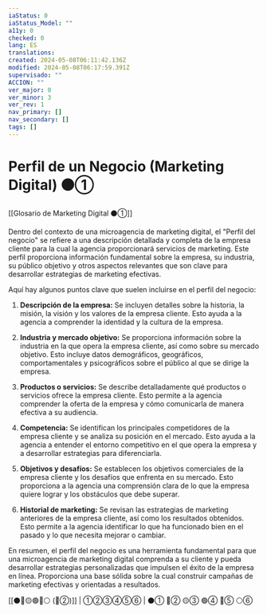 ```yaml
---
iaStatus: 0
iaStatus_Model: ""
a11y: 0
checked: 0
lang: ES
translations: 
created: 2024-05-08T06:11:42.136Z
modified: 2024-05-08T06:17:59.391Z
supervisado: ""
ACCION: ""
ver_major: 0
ver_minor: 3
ver_rev: 1
nav_primary: []
nav_secondary: []
tags: []
---
```

# Perfil de un Negocio (Marketing Digital) ⚫①

[[Glosario de Marketing Digital ⚫①]]

Dentro del contexto de una microagencia de marketing digital, el "Perfil del negocio" se refiere a una descripción detallada y completa de la empresa cliente para la cual la agencia proporcionará servicios de marketing. Este perfil proporciona información fundamental sobre la empresa, su industria, su público objetivo y otros aspectos relevantes que son clave para desarrollar estrategias de marketing efectivas.

Aquí hay algunos puntos clave que suelen incluirse en el perfil del negocio:

1. **Descripción de la empresa:** Se incluyen detalles sobre la historia, la misión, la visión y los valores de la empresa cliente. Esto ayuda a la agencia a comprender la identidad y la cultura de la empresa.

2. **Industria y mercado objetivo:** Se proporciona información sobre la industria en la que opera la empresa cliente, así como sobre su mercado objetivo. Esto incluye datos demográficos, geográficos, comportamentales y psicográficos sobre el público al que se dirige la empresa.

3. **Productos o servicios:** Se describe detalladamente qué productos o servicios ofrece la empresa cliente. Esto permite a la agencia comprender la oferta de la empresa y cómo comunicarla de manera efectiva a su audiencia.

4. **Competencia:** Se identifican los principales competidores de la empresa cliente y se analiza su posición en el mercado. Esto ayuda a la agencia a entender el entorno competitivo en el que opera la empresa y a desarrollar estrategias para diferenciarla.

5. **Objetivos y desafíos:** Se establecen los objetivos comerciales de la empresa cliente y los desafíos que enfrenta en su mercado. Esto proporciona a la agencia una comprensión clara de lo que la empresa quiere lograr y los obstáculos que debe superar.

6. **Historial de marketing:** Se revisan las estrategias de marketing anteriores de la empresa cliente, así como los resultados obtenidos. Esto permite a la agencia identificar lo que ha funcionado bien en el pasado y lo que necesita mejorar o cambiar.

En resumen, el perfil del negocio es una herramienta fundamental para que una microagencia de marketing digital comprenda a su cliente y pueda desarrollar estrategias personalizadas que impulsen el éxito de la empresa en línea. Proporciona una base sólida sobre la cual construir campañas de marketing efectivas y orientadas a resultados.

[[⚫🔴🟡🟢🔵⚪ (🔴②)]] | ①②③④⑤⑥ | ⚫① 🔴② 🟡③ 🟢④ 🔵⑤ ⚪⑥